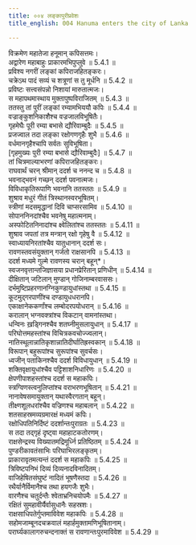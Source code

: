 ```yaml
---
title: ००४ लङ्कापुरीप्रवेशः
title_english: 004 Hanuma enters the city of Lanka

---
```

<div class="audioEmbed"  caption="श्रीराम-हरिसीताराममूर्ति-घनपाठिभ्यां वचनम्" src="https://archive.org/download/Ramayana-recitation-Sriram-harisItArAmamUrti-Ghanapaati-v2/Kanda_5/Kanda_5_SK-004-Hanuma_enters_the_city_of_Lanka.mp3"></div>

  
विक्रमेण महातेजा हनूमान् कपिसत्तमः।  
अद्वारेण महाबाहुः प्राकारमभिपुप्लुवे ॥ 5.4.1 ॥   
प्रविश्य नगरीं लङ्कां कपिराजहितङ्करः।  
चक्रेऽथ पादं सव्यं च शत्रूणां स तु मूर्धनि ॥ 5.4.2 ॥   
प्रविष्टः सत्त्वसंपन्नो निशायां मारुतात्मजः।  
स महापथमास्थाय मुक्तापुष्पविराजितम् ॥ 5.4.3 ॥   
ततस्तु तां पुरीं लङ्कां रम्यामभिययौ कपिः ॥ 5.4.4 ॥   
वज्राङ्कुशनिकाशैश्च वज्रजालविभूषितैः।  
गृहमेघैः पूरी रम्या बभासे द्यौरिवाम्बुदैः ॥ 5.4.5 ॥   
प्रजज्वाल तदा लङ्का रक्षोगणगृहैः शुभै ॥ 5.4.6 ॥   
वर्धमानगृहैश्चापि सर्वतः सुविभूषिता।  
[गृहमुख्यः पुरी रम्या बभासे द्यौरिवाम्बुदैः] ॥ 5.4.7 ॥   
तां चित्रमाल्याभरणां कपिराजहितङ्करः।  
राघवार्थं चरन् श्रीमान् ददर्श च ननन्द च ॥ 5.4.8 ॥   
भवनाद्भवनं गच्छन् ददर्श पवनात्मजः।  
विविधाकृतिरूपाणि भवनानि ततस्ततः ॥ 5.4.9 ॥   
शुश्राव मधुरं गीतं त्रिस्थानस्वरभूषितम्।  
स्त्रीणां मदसमृद्धानां दिवि चाप्सरसामिव ॥ 5.4.10 ॥   
सोपाननिनदांश्चैव भवनेषु महात्मनाम्।  
अस्फोटितनिनादांश्च क्ष्वेलितांश्च ततस्ततः ॥ 5.4.11 ॥   
शुश्राव जपतां तत्र मन्त्रान् रक्षो गृहेषु वै ॥ 5.4.12 ॥   
स्वाध्यायनिरतांश्चैव यातुधानान् ददर्श सः।  
रावणस्तवसंयुक्तान् गर्जतो राक्षसानपि ॥ 5.4.13 ॥   
ददर्श मध्यमे गुल्मे रावणस्य चरान् बहून्\*।  
स्वजनवृत्तान्तजिज्ञासया प्रधानप्रेरितान् प्रणिधीन् ॥ 5.4.14 ॥   
दीक्षितान् जटिलान् मुण्डान् गोजिनाम्बरवाससः।  
दर्भमुष्टिप्रहरणानग्निकुण्डायुधांस्तथा ॥ 5.4.15 ॥   
कूटमुद्गरपाणींश्च दण्डायुधधरानपि।  
एकाक्षानेककर्णांश्च लम्बोदरपयोधरान् ॥ 5.4.16 ॥   
करालान् भग्नवक्त्रांश्च विकटान् वामनांस्तथा।  
धन्विनः ख़ड्गिनश्चैव शतघ्नीमुसलायुधान् ॥ 5.4.17 ॥   
परिघोत्तमहस्तांश्च विचित्रकवचोज्ज्वलान्।  
नातिस्थूलान्नातिकृशान्नातिदीर्घातिह्रस्वकान् ॥ 5.4.18 ॥   
विरूपान् बहुरूपांश्च सुरूपांश्च सुवर्चसः।  
ध्वजीन् पताकिनश्चैव ददर्श विविधायुधान् ॥ 5.4.19 ॥   
शक्तिवृक्षायुधांश्चैव पट्टिशाशनिधारिणः ॥ 5.4.20 ॥   
क्षेपणीपाशहस्तांश्च ददर्श स महाकपिः।  
स्त्रग्विणस्त्वनुलिप्तांश्च वराभरणभूषितान् ॥ 5.4.21 ॥   
नानावेषसमायुक्तान् यथास्वैरगतान् बहून्।  
तीक्ष्णशूलधरांश्चैव वज्रिणश्च महाबलान् ॥ 5.4.22 ॥   
शतसाहस्रमव्यग्रमारक्षं मध्यमं कपिः।  
रक्षोधिपतिनिर्दिष्टं ददर्शान्तःपुराग्रतः ॥ 5.4.23 ॥   
स तदा तद्गृहं दृष्ट्वा महाहाटकतोरणम्।  
राक्षसेन्द्रस्य विख्यातमद्रिमूर्ध्नि प्रतिष्ठितम् ॥ 5.4.24 ॥   
पुण्डरीकावतंसाभिः परिघाभिरलङ्कृतम्।  
प्राकारावृतमत्यन्तं ददर्श स महाकपिः ॥ 5.4.25 ॥   
त्रिविष्टपनिभं दिव्यं दिव्यनादविनादितम्।  
वाजिहेषितसंघुष्टं नादितं भूषणैस्तदा ॥ 5.4.26 ॥   
रथैर्यानैर्विमानैश्च तथा हयगजैः शुभैः।  
वारणैश्च चतुर्दन्तैः श्वेताभ्रनिचयोपमैः ॥ 5.4.27 ॥   
रक्षितं सुमहावीर्यैर्वासुधानैः सहस्रशः।  
राक्षसाधिपतेर्गुप्तमाविवेश महाकपिः ॥ 5.4.28 ॥   
सहोमजाम्बूनदचक्रवालं महार्हमुक्तामणिभूषितानाम्।  
परार्घ्यकालागरुचन्दनाक्तं स रावणान्तःपुरमाविवेश ॥ 5.4.29 ॥   